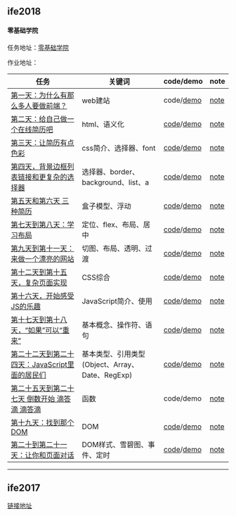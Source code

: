 
## ife2018

#### 零基础学院

任务地址：[零基础学院](http://ife.baidu.com/college/detail/id/5)

作业地址：

任务|关键词|code/demo|note
---|---|---|---
[第一天：为什么有那么多人要做前端？](http://ife.baidu.com/course/detail/id/28)|web建站|code/[demo](https://yuqy96.github.io/baidu-ife)| [note](ife2018/day1)
[第二天：给自己做一个在线简历吧](http://ife.baidu.com/course/detail/id/36)|html、语义化|[code](https://codepen.io/yuqy96/pen/WJxOzB)/[demo](https://codepen.io/yuqy96/pen/WJxOzB)|[note](ife2018/day2)
[第三天：让简历有点色彩](http://ife.baidu.com/course/detail/id/37)|css简介、选择器、font|[code](https://github.com/yuqy96/baidu-ife/tree/master/ife2018/day3/index.html)/[demo](https://yuqy96.github.io/baidu-ife/ife2018/day3)|[note](ife2018/day3/note)
[第四天，背景边框列表链接和更复杂的选择器](http://ife.baidu.com/course/detail/id/38)|选择器、border、background、list、a|[code](https://github.com/yuqy96/baidu-ife/tree/master/ife2018/day4/index.html)/[demo](https://yuqy96.github.io/baidu-ife/ife2018/day4)|[note](ife2018/day4/note)
[第五天和第六天 三种简历](http://ife.baidu.com/course/detail/id/40)|盒子模型、浮动|[code](https://github.com/yuqy96/baidu-ife/tree/master/ife2018/day5)/[demo](https://yuqy96.github.io/baidu-ife/ife2018/day5/resume.html)|[note](ife2018/day5/note)
[第七天到第八天：学习布局](http://ife.baidu.com/course/detail/id/42)|定位、flex、布局、居中|[code](https://github.com/yuqy96/baidu-ife/tree/master/ife2018/day7)/[demo](https://yuqy96.github.io/baidu-ife/ife2018/day7/layout)|[note](ife2018/day7/note)
[第九天到第十一天：来做一个漂亮的网站](http://ife.baidu.com/course/detail/id/43)|切图、布局、透明、过渡|[code](https://github.com/yuqy96/baidu-ife/tree/master/ife2018/day9)/[demo](https://yuqy96.github.io/baidu-ife/ife2018/day9)|[note](ife2018/day9/note)
[第十二天到第十五天，复杂页面实现](http://ife.baidu.com/course/detail/id/44)|CSS综合|[code](https://github.com/yuqy96/baidu-ife/tree/master/ife2018/day12)/[demo](https://yuqy96.github.io/baidu-ife/ife2018/day12)|[note](ife2018/day12/note)
[第十六天，开始感受JS的乐趣](http://ife.baidu.com/course/detail/id/45)|JavaScript简介、使用|[code](https://github.com/yuqy96/baidu-ife/tree/master/ife2018/day16)/[demo](https://yuqy96.github.io/baidu-ife/ife2018/day16)|[note](ife2018/day16/note)
[第十七天到第十八天，“如果”可以“重来”](http://ife.baidu.com/course/detail/id/46)|基本概念、操作符、语句|[code](https://github.com/yuqy96/baidu-ife/tree/master/ife2018/day17)/[demo](https://yuqy96.github.io/baidu-ife/ife2018/day17)|[note](ife2018/day17/note)
[第二十二天到第二十四天：JavaScript里面的居民们](http://ife.baidu.com/course/detail/id/50)|基本类型、引用类型(Object、Array、Date、RegExp)|[code](https://github.com/yuqy96/baidu-ife/tree/master/ife2018/day22)/[demo](https://yuqy96.github.io/baidu-ife/ife2018/day22)|[note](ife2018/day22/note)
[第二十五天到第二十七天 倒数开始 滴答滴 滴答滴](http://ife.baidu.com/course/detail/id/51)|函数|code/demo|[note](ife2018/day25/note)
[第十九天：找到那个DOM](http://ife.baidu.com/course/detail/id/47)|DOM|[code](https://github.com/yuqy96/baidu-ife/tree/master/ife2018/day19)/[demo](https://yuqy96.github.io/baidu-ife/ife2018/day19)|[note](ife2018/day19/note)
[第二十到第二十一天：让你和页面对话](http://ife.baidu.com/course/detail/id/49)|DOM样式、雪碧图、事件、定时|[code](https://github.com/yuqy96/baidu-ife/tree/master/ife2018/day20)/[demo](https://yuqy96.github.io/baidu-ife/ife2018/day20)|[note](ife2018/day20/note)

----

## ife2017

[链接地址](https://yuqy96.github.io/baidu-ife/ife2017)
